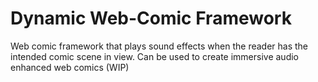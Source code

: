 # Dynamic Web-Comic Framework

Web comic framework that plays sound effects when the reader has the intended comic scene in view. Can be used to create immersive audio enhanced web comics (WIP)